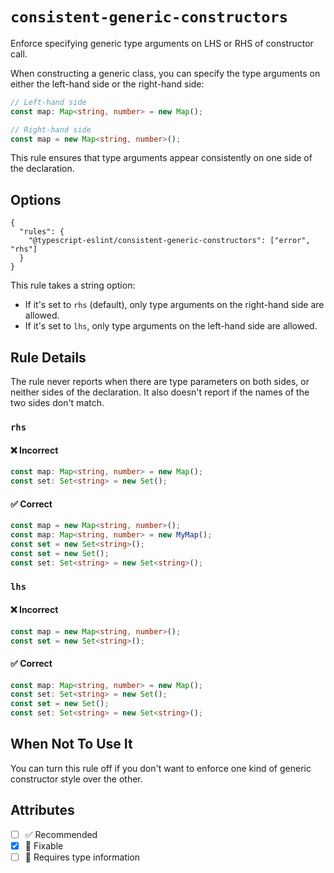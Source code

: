 # `consistent-generic-constructors`

Enforce specifying generic type arguments on LHS or RHS of constructor call.

When constructing a generic class, you can specify the type arguments on either the left-hand side or the right-hand side:

```ts
// Left-hand side
const map: Map<string, number> = new Map();

// Right-hand side
const map = new Map<string, number>();
```

This rule ensures that type arguments appear consistently on one side of the declaration.

## Options

```jsonc
{
  "rules": {
    "@typescript-eslint/consistent-generic-constructors": ["error", "rhs"]
  }
}
```

This rule takes a string option:

- If it's set to `rhs` (default), only type arguments on the right-hand side are allowed.
- If it's set to `lhs`, only type arguments on the left-hand side are allowed.

## Rule Details

The rule never reports when there are type parameters on both sides, or neither sides of the declaration. It also doesn't report if the names of the two sides don't match.

### `rhs`

<!--tabs-->

#### ❌ Incorrect

```ts
const map: Map<string, number> = new Map();
const set: Set<string> = new Set();
```

#### ✅ Correct

```ts
const map = new Map<string, number>();
const map: Map<string, number> = new MyMap();
const set = new Set<string>();
const set = new Set();
const set: Set<string> = new Set<string>();
```

### `lhs`

<!--tabs-->

#### ❌ Incorrect

```ts
const map = new Map<string, number>();
const set = new Set<string>();
```

#### ✅ Correct

```ts
const map: Map<string, number> = new Map();
const set: Set<string> = new Set();
const set = new Set();
const set: Set<string> = new Set<string>();
```

## When Not To Use It

You can turn this rule off if you don't want to enforce one kind of generic constructor style over the other.

## Attributes

- [ ] ✅ Recommended
- [x] 🔧 Fixable
- [ ] 💭 Requires type information

